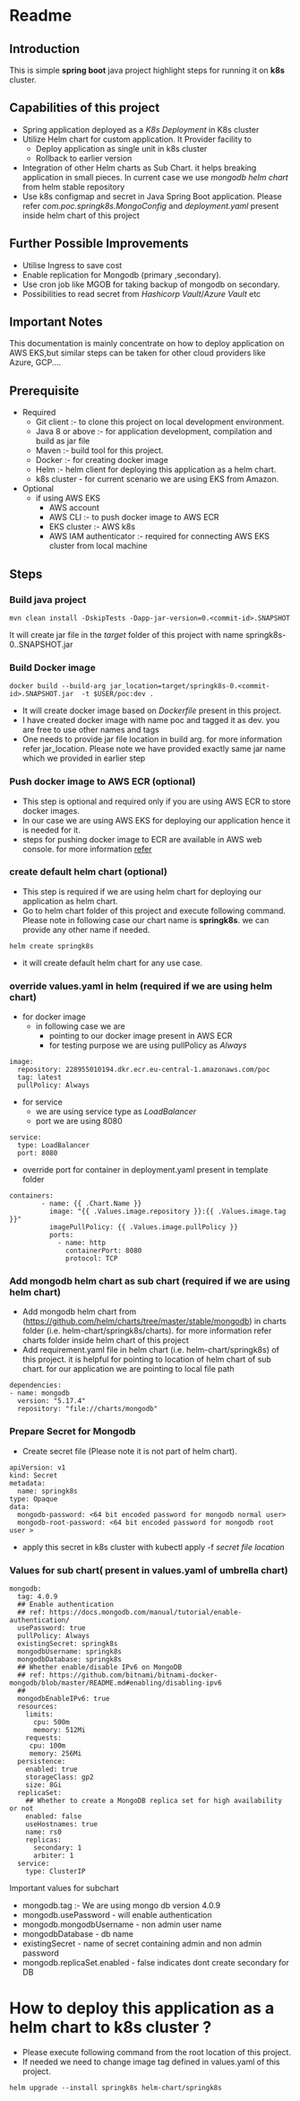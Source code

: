 # Readme

## Introduction
This is simple __spring boot__ java project highlight steps for running it on __k8s__ cluster. 

## Capabilities of this project
- Spring application deployed as a _K8s Deployment_ in K8s cluster
- Utilize Helm chart for custom application. It Provider facility to 
  - Deploy application as single unit in k8s cluster
  - Rollback to earlier version 
- Integration of other Helm charts as Sub Chart. it helps breaking application in small pieces. In current case we use _mongodb   helm chart_ from helm stable repository 
- Use  k8s configmap and secret in Java Spring Boot application. Please refer _com.poc.springk8s.MongoConfig_ and _deployment.yaml_ present inside helm chart of this project 

## Further Possible Improvements
- Utilise Ingress to save cost
- Enable replication for Mongodb (primary ,secondary).
- Use cron job like MGOB for taking backup of mongodb on secondary.
- Possibilities to read secret from _Hashicorp Vault_/_Azure Vault_ etc

## Important Notes
This documentation is mainly concentrate on how to deploy application on AWS EKS,but similar steps can be taken for other cloud providers like Azure, GCP....

## Prerequisite
- Required
  - Git client :- to clone this project on local development environment.
  - Java 8 or above :- for application development, compilation and build as jar file
  - Maven :- build tool for this project. 
  - Docker :- for creating docker image
  - Helm :- helm client for deploying this application as a helm chart.
  - k8s cluster - for current scenario we are using EKS from Amazon.
- Optional
  - if using AWS EKS 
    - AWS account
    - AWS CLI :- to push docker image to AWS ECR
    - EKS cluster :- AWS k8s   
    - AWS IAM authenticator :- required for connecting AWS EKS cluster from local machine
    
## Steps
### Build java project

```
mvn clean install -DskipTests -Dapp-jar-version=0.<commit-id>.SNAPSHOT
```
It will create jar file in the _target_ folder of this project with name springk8s-0.<commit-id>.SNAPSHOT.jar

### Build Docker image

```
docker build --build-arg jar_location=target/springk8s-0.<commit-id>.SNAPSHOT.jar  -t $USER/poc:dev .
```
- It will create docker image based on _Dockerfile_ present in this project.
- I have created docker image with name poc and tagged it as dev. you are free to use other names and tags
- One needs to provide jar file location in build arg. for more information refer jar_location.
Please note we have provided exactly same jar name which we provided in earlier step 

### Push docker image to AWS ECR (optional)
- This step is optional and required only if you are using AWS ECR to store docker images. 
- In our case we are using AWS EKS for deploying our application hence it is needed for it.
- steps for pushing docker image to ECR are available in AWS web console. for more information [refer](https://docs.aws.amazon.com/AmazonECR/latest/userguide/docker-push-ecr-image.html)

### create default helm chart (optional)
- This step is required if we are using helm chart for deploying our application  as helm chart.
- Go to helm chart folder of this project and execute following command. Please note in following case our chart name is __springk8s__. we can provide any other name if needed.
```
helm create springk8s
```
- it will create default helm chart for any use case.

### override values.yaml in helm (required if we are using helm chart)
- for docker image
  - in following case we are 
	- pointing to our docker image present in AWS ECR
	- for testing purpose we are using pullPolicy as _Always_
```
image:
  repository: 228955010194.dkr.ecr.eu-central-1.amazonaws.com/poc
  tag: latest
  pullPolicy: Always
```
- for service
  - we are using service type as _LoadBalancer_
  - port we are using 8080
```
service:
  type: LoadBalancer
  port: 8080
```
- override port for container in deployment.yaml present in template folder
```
containers:
        - name: {{ .Chart.Name }}
          image: "{{ .Values.image.repository }}:{{ .Values.image.tag }}"
          imagePullPolicy: {{ .Values.image.pullPolicy }}
          ports:
            - name: http
              containerPort: 8080
              protocol: TCP
```
### Add mongodb helm chart as sub chart (required if we are using helm chart)
- Add mongodb helm chart from (https://github.com/helm/charts/tree/master/stable/mongodb) in charts folder (i.e. helm-chart/springk8s/charts). for more information refer charts folder inside helm chart of this project
- Add requirement.yaml file in helm chart (i.e. helm-chart/springk8s) of this project. it is helpful for pointing to location of helm chart of sub chart. for our application we are pointing to local file path

```
dependencies:
- name: mongodb
  version: "5.17.4"
  repository: "file://charts/mongodb"
```

### Prepare Secret for Mongodb
- Create secret file (Please note it is not part of helm chart).
```
apiVersion: v1
kind: Secret
metadata:
  name: springk8s
type: Opaque
data:
  mongodb-password: <64 bit encoded password for mongodb normal user>
  mongodb-root-password: <64 bit encoded password for mongodb root user >
```
- apply this secret in k8s cluster with kubectl apply -f _secret file location_

### Values for sub chart( present in values.yaml of umbrella chart)
```
mongodb:
  tag: 4.0.9 
  ## Enable authentication
  ## ref: https://docs.mongodb.com/manual/tutorial/enable-authentication/
  usePassword: true
  pullPolicy: Always
  existingSecret: springk8s
  mongodbUsername: springk8s
  mongodbDatabase: springk8s
  ## Whether enable/disable IPv6 on MongoDB
  ## ref: https://github.com/bitnami/bitnami-docker-mongodb/blob/master/README.md#enabling/disabling-ipv6
  ##
  mongodbEnableIPv6: true
  resources: 
    limits:
      cpu: 500m
      memory: 512Mi
    requests:
     cpu: 100m
     memory: 256Mi
  persistence:
    enabled: true
    storageClass: gp2
    size: 8Gi
  replicaSet:
    ## Whether to create a MongoDB replica set for high availability or not
    enabled: false
    useHostnames: true
    name: rs0
    replicas:
      secondary: 1
      arbiter: 1
  service:
    type: ClusterIP
```
Important values for  subchart
- mongodb.tag :- We are using mongo db version 4.0.9
- mongodb.usePassword - will enable authentication
- mongodb.mongodbUsername - non admin user name
- mongodbDatabase - db name
- existingSecret - name of secret containing admin and non admin password
- mongodb.replicaSet.enabled - false indicates dont create secondary for DB

# How to deploy this application as a helm chart to k8s cluster ?
- Please execute following command from the root location of this project.
- If needed we need to change image tag defined in values.yaml of this project.
```
helm upgrade --install springk8s helm-chart/springk8s
```



